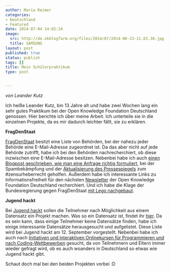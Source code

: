 ```yaml
---
author: Maria Reimer
categories:
- Deutschland
- Featured
date: 2014-07-04 14:02:24
image:
  src: http://de.okblogfarm.org/files/2014/07/2014-06-23-11.03.38.jpg
  title: SAMSUNG
layout: post
published: true
status: publish
tags: []
title: Mein Schülerpraktikum
type: post


---
```


_von Leander Kutz_

Ich heiße Leander Kutz, bin 13 Jahre alt und habe zwei Wochen lang ein sehr gutes Praktikum bei der Open Knowledge Foundation Deutschland genossen. Hier berichte ich über meine Arbeit. Ich unterteile sie in die einzelnen Projekte, da es mir dadurch leichter fällt, sie zu erklären.

**FragDenStaat**

[FragDenStaat](https://fragdenstaat.de/) besitzt eine Liste von Behörden, bei der nahezu jeder Behörde eine E-Mail-Adresse zugeordnet ist. Da das aber nicht auf jede Behörde zutrifft, habe ich bei den Behörden nachrecherchiert, ob diese inzwischen eine E-Mail-Adresse besitzen. Nebenbei habe ich auch [einen Blogpost geschrieben, wie man eine Anfrage richtig formuliert](http://blog.fragdenstaat.de/post/90754208207/wie-stelle-ich-eine-richtige-anfrage), bei der Spambekämpfung und der [Aktualisierung des Pressespiegels](https://fragdenstaat.de/presse/2014-01-21-bmi-mahnt-fragdenstaat-ab/) zum #zensurheberrecht geholfen. Außerdem habe ich interessante Links zu Informationsfreiheit für den nächsten [Newsletter](http://okfn.de/2013/06/newsletter-mai-2013/) der Open Knowledge Foundation Deutschland recherchiert. Und ich habe die Klage der Bundesregierung gegen FragDenStaat [mit Lego nachgebaut](http://blog.fragdenstaat.de/post/90754568527/zensurheberrecht-die-klage-der-bundesregierung).

**Jugend hackt**

Bei [Jugend hackt](http://www.jugendhackt.de) sollen die Teilnehmer nach Möglichkeit aus einem Datensatz ein Projekt machen. Was so ein Datensatz ist, findet ihr [hier](http://okfn.de/opendata/). Da es sein kann, dass einige Teilnehmer keine Datensätze finden, habe ich einige interessante Datensätze herausgesucht und aufgelistet. Diese Liste wird bei Jugend hackt am 12. September vorgestellt. Nebenbei habe ich auch nach [Initiativen und interaktiven Onlinekursen für Programmieren und nach Coding-Wettbewerben](https://docs.google.com/spreadsheet/ccc?key=0AoYyUPSETvnvdGNlWDRQd2JnYmF0eUFLYXVodmFLY3c&usp=drive_web#gid=2) gesucht, da von Teilnehmern und Eltern immer wieder gefragt wird, ob es auch woanders in Deutschland so etwas wie Jugend hackt gibt.

Schaut doch mal bei den beiden Projekten vorbei :D